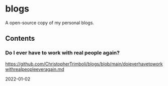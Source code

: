 # blogs
A open-source copy of my personal blogs.

## Contents

### Do I ever have to work with real people again?

https://github.com/ChristopherTrimboli/blogs/blob/main/doieverhavetoworkwithrealpeopleeveragain.md

2022-01-02
